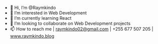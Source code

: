 - 👋 Hi, I’m @Raymkindo
- 👀 I’m interested in Web Development
- 🌱 I’m currently learning React 
- 💞️ I’m looking to collaborate on Web Development projects
- 📫 How to reach me  | raymkindo02@gmail.com | +255 677 507 205 | www.raymkindo.blog

<!---
Raymkindo/Raymkindo is a ✨ special ✨ repository because its `README.md` (this file) appears on your GitHub profile.
You can click the Preview link to take a look at your changes.
--->
